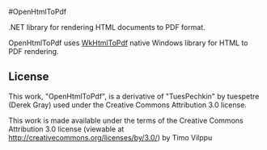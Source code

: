 #OpenHtmlToPdf

.NET library for rendering HTML documents to PDF format. 

OpenHtmlToPdf uses [WkHtmlToPdf](http://github.com/antialize/wkhtmltopdf) native Windows library for HTML to PDF rendering.

License
-------

This work, "OpenHtmlToPdf", is a derivative of "TuesPechkin" by tuespetre (Derek Gray) used under the Creative Commons Attribution 3.0 license.

This work is made available under the terms of the Creative Commons Attribution 3.0 license (viewable at http://creativecommons.org/licenses/by/3.0/) by Timo Vilppu
